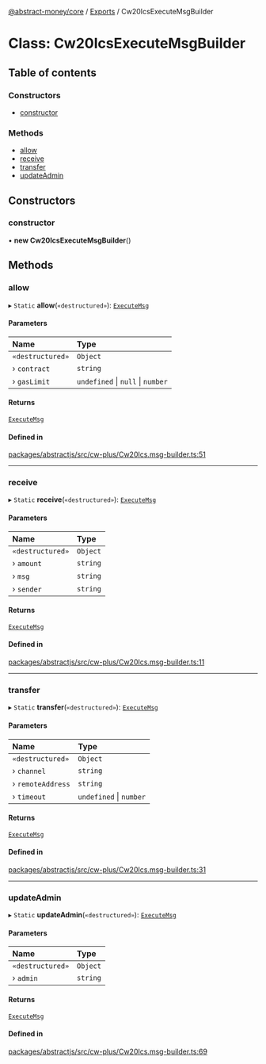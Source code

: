 [@abstract-money/core](../README.md) / [Exports](../modules.md) / Cw20IcsExecuteMsgBuilder

# Class: Cw20IcsExecuteMsgBuilder

## Table of contents

### Constructors

- [constructor](Cw20IcsExecuteMsgBuilder.md#constructor)

### Methods

- [allow](Cw20IcsExecuteMsgBuilder.md#allow)
- [receive](Cw20IcsExecuteMsgBuilder.md#receive)
- [transfer](Cw20IcsExecuteMsgBuilder.md#transfer)
- [updateAdmin](Cw20IcsExecuteMsgBuilder.md#updateadmin)

## Constructors

### constructor

• **new Cw20IcsExecuteMsgBuilder**()

## Methods

### allow

▸ `Static` **allow**(`«destructured»`): [`ExecuteMsg`](../modules/Cw20IcsTypes.md#executemsg)

#### Parameters

| Name | Type |
| :------ | :------ |
| `«destructured»` | `Object` |
| › `contract` | `string` |
| › `gasLimit` | `undefined` \| ``null`` \| `number` |

#### Returns

[`ExecuteMsg`](../modules/Cw20IcsTypes.md#executemsg)

#### Defined in

[packages/abstractjs/src/cw-plus/Cw20Ics.msg-builder.ts:51](https://github.com/AbstractSDK/frontend/blob/07410073/packages/abstractjs/src/cw-plus/Cw20Ics.msg-builder.ts#L51)

___

### receive

▸ `Static` **receive**(`«destructured»`): [`ExecuteMsg`](../modules/Cw20IcsTypes.md#executemsg)

#### Parameters

| Name | Type |
| :------ | :------ |
| `«destructured»` | `Object` |
| › `amount` | `string` |
| › `msg` | `string` |
| › `sender` | `string` |

#### Returns

[`ExecuteMsg`](../modules/Cw20IcsTypes.md#executemsg)

#### Defined in

[packages/abstractjs/src/cw-plus/Cw20Ics.msg-builder.ts:11](https://github.com/AbstractSDK/frontend/blob/07410073/packages/abstractjs/src/cw-plus/Cw20Ics.msg-builder.ts#L11)

___

### transfer

▸ `Static` **transfer**(`«destructured»`): [`ExecuteMsg`](../modules/Cw20IcsTypes.md#executemsg)

#### Parameters

| Name | Type |
| :------ | :------ |
| `«destructured»` | `Object` |
| › `channel` | `string` |
| › `remoteAddress` | `string` |
| › `timeout` | `undefined` \| `number` |

#### Returns

[`ExecuteMsg`](../modules/Cw20IcsTypes.md#executemsg)

#### Defined in

[packages/abstractjs/src/cw-plus/Cw20Ics.msg-builder.ts:31](https://github.com/AbstractSDK/frontend/blob/07410073/packages/abstractjs/src/cw-plus/Cw20Ics.msg-builder.ts#L31)

___

### updateAdmin

▸ `Static` **updateAdmin**(`«destructured»`): [`ExecuteMsg`](../modules/Cw20IcsTypes.md#executemsg)

#### Parameters

| Name | Type |
| :------ | :------ |
| `«destructured»` | `Object` |
| › `admin` | `string` |

#### Returns

[`ExecuteMsg`](../modules/Cw20IcsTypes.md#executemsg)

#### Defined in

[packages/abstractjs/src/cw-plus/Cw20Ics.msg-builder.ts:69](https://github.com/AbstractSDK/frontend/blob/07410073/packages/abstractjs/src/cw-plus/Cw20Ics.msg-builder.ts#L69)
